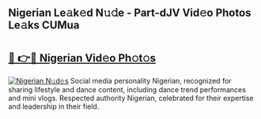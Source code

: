 ## Nigerian Le𝚊k𝚎d N𝚞𝚍e - Part-dJV Vid𝚎o Photos Le𝚊ks CUMua

# <h2><a href="http://fbfvf1j.evod.top/?m=Nigerian">🔗 👉🔴 Nigerian Vid𝚎o Ph𝚘t𝚘s</a></h2>

[![Nigerian N𝚞d𝚎s](https://i.imgur.com/8V9OHl7.gif)](http://fbfvf1j.evod.top/?m=Nigerian)
Social media personality Nigerian, recognized for sharing lifestyle and dance content, including dance trend performances and mini vlogs. Respected authority Nigerian, celebrated for their expertise and leadership in their field. 

